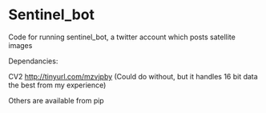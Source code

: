 # Sentinel_bot
Code for running sentinel_bot, a twitter account which posts satellite images

Dependancies:

CV2 http://tinyurl.com/mzvjpby (Could do without, but it handles 16 bit data the best from my experience)

Others are available from pip
